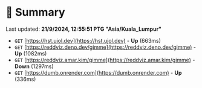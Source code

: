 # 📖 Summary
Last updated: **21/9/2024, 12:55:51 PTG "Asia/Kuala_Lumpur"**

- `GET` [https://hst.ujol.dev](https://hst.ujol.dev) - **Up** (663ms)
- `GET` [https://reddviz.deno.dev/gimme](https://reddviz.deno.dev/gimme) - **Up** (1082ms)
- `GET` [https://reddviz.amar.kim/gimme](https://reddviz.amar.kim/gimme) - **Down** (1297ms)
- `GET` [https://dumb.onrender.com](https://dumb.onrender.com) - **Up** (336ms)
